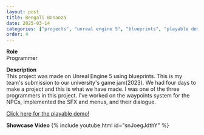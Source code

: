 ```yaml
---
layout: post
title: Bengali Bonanza
date: 2025-03-14
categories: ["projects", "unreal engine 5", "blueprints", "playable demo"]
order: 4
---
```


**Role**
<br> Programmer

**Description**
<br>This project was made on Unreal Engine 5 using blueprints. This is my 
team's submission to our university's game jam(2023). We had four days to
make a project and this is what we have made. I was one of the three programmers
in this project. I've worked on the waypoints system for the NPCs, implemented
the SFX and menus, and their dialogue.

[Click here for the playable demo!](https://rob-cole.itch.io/bengali-bonanza)

**Showcase Video**
{% include youtube.html id="snJoegJdthY" %}